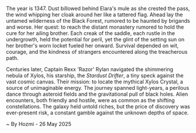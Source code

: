 
The year is 1347.  Dust billowed behind Elara's mule as she crested the pass, the wind whipping her cloak around her like a tattered flag.  Ahead lay the untamed wilderness of the Black Forest, rumored to be haunted by brigands and worse.  Her quest: to reach the distant monastery rumored to hold the cure for her ailing brother.  Each creak of the saddle, each rustle in the undergrowth, held the potential for peril, yet the glint of the setting sun on her brother's worn locket fueled her onward.  Survival depended on wit, courage, and the kindness of strangers encountered along the treacherous path.


Centuries later, Captain Rexx 'Razor' Rylan navigated the shimmering nebula of Xylos, his starship, the *Stardust Drifter*, a tiny speck against the vast cosmic canvas.  Their mission: to locate the mythical Xylos Crystal, a source of unimaginable energy.  The journey spanned light-years, a perilous dance through asteroid fields and the gravitational pull of black holes.  Alien encounters, both friendly and hostile, were as common as the shifting constellations.  The galaxy held untold riches, but the price of discovery was ever-present risk, a constant gamble against the unknown depths of space.

~ By Hozmi - 26 May 2025
